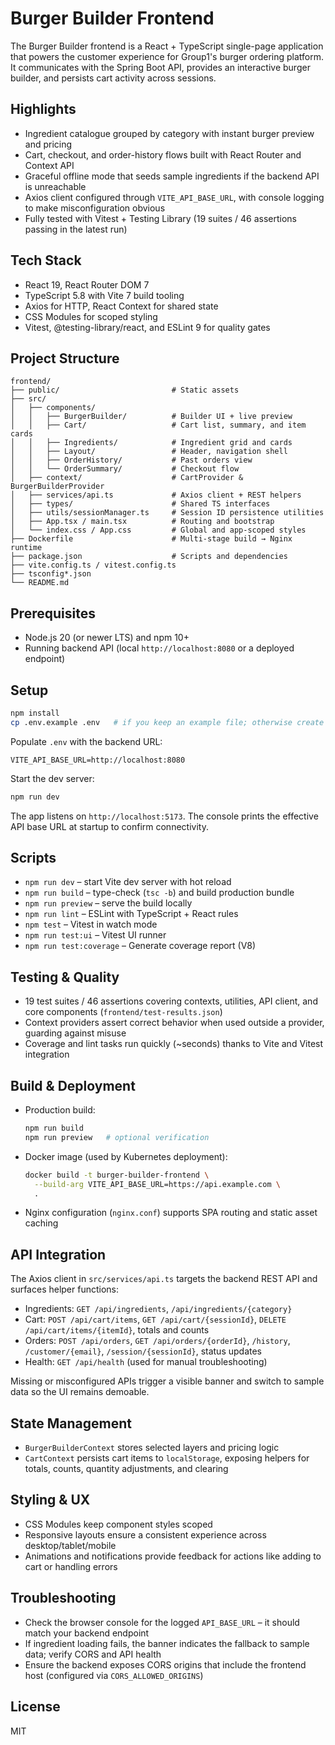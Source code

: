 # Burger Builder Frontend

The Burger Builder frontend is a React + TypeScript single-page application that powers the customer experience for Group1's burger ordering platform. It communicates with the Spring Boot API, provides an interactive burger builder, and persists cart activity across sessions.

## Highlights
- Ingredient catalogue grouped by category with instant burger preview and pricing
- Cart, checkout, and order-history flows built with React Router and Context API
- Graceful offline mode that seeds sample ingredients if the backend API is unreachable
- Axios client configured through `VITE_API_BASE_URL`, with console logging to make misconfiguration obvious
- Fully tested with Vitest + Testing Library (19 suites / 46 assertions passing in the latest run)

## Tech Stack
- React 19, React Router DOM 7
- TypeScript 5.8 with Vite 7 build tooling
- Axios for HTTP, React Context for shared state
- CSS Modules for scoped styling
- Vitest, @testing-library/react, and ESLint 9 for quality gates

## Project Structure
```
frontend/
├── public/                         # Static assets
├── src/
│   ├── components/
│   │   ├── BurgerBuilder/          # Builder UI + live preview
│   │   ├── Cart/                   # Cart list, summary, and item cards
│   │   ├── Ingredients/            # Ingredient grid and cards
│   │   ├── Layout/                 # Header, navigation shell
│   │   ├── OrderHistory/           # Past orders view
│   │   └── OrderSummary/           # Checkout flow
│   ├── context/                    # CartProvider & BurgerBuilderProvider
│   ├── services/api.ts             # Axios client + REST helpers
│   ├── types/                      # Shared TS interfaces
│   ├── utils/sessionManager.ts     # Session ID persistence utilities
│   ├── App.tsx / main.tsx          # Routing and bootstrap
│   └── index.css / App.css         # Global and app-scoped styles
├── Dockerfile                      # Multi-stage build → Nginx runtime
├── package.json                    # Scripts and dependencies
├── vite.config.ts / vitest.config.ts
├── tsconfig*.json
└── README.md
```

## Prerequisites
- Node.js 20 (or newer LTS) and npm 10+
- Running backend API (local `http://localhost:8080` or a deployed endpoint)

## Setup
```bash
npm install
cp .env.example .env   # if you keep an example file; otherwise create .env
```

Populate `.env` with the backend URL:
```
VITE_API_BASE_URL=http://localhost:8080
```

Start the dev server:
```bash
npm run dev
```
The app listens on `http://localhost:5173`. The console prints the effective API base URL at startup to confirm connectivity.

## Scripts
- `npm run dev` – start Vite dev server with hot reload
- `npm run build` – type-check (`tsc -b`) and build production bundle
- `npm run preview` – serve the build locally
- `npm run lint` – ESLint with TypeScript + React rules
- `npm test` – Vitest in watch mode
- `npm run test:ui` – Vitest UI runner
- `npm run test:coverage` – Generate coverage report (V8)

## Testing & Quality
- 19 test suites / 46 assertions covering contexts, utilities, API client, and core components (`frontend/test-results.json`)
- Context providers assert correct behavior when used outside a provider, guarding against misuse
- Coverage and lint tasks run quickly (~seconds) thanks to Vite and Vitest integration

## Build & Deployment
- Production build:
  ```bash
  npm run build
  npm run preview   # optional verification
  ```
- Docker image (used by Kubernetes deployment):
  ```bash
  docker build -t burger-builder-frontend \
    --build-arg VITE_API_BASE_URL=https://api.example.com \
    .
  ```
- Nginx configuration (`nginx.conf`) supports SPA routing and static asset caching

## API Integration
The Axios client in `src/services/api.ts` targets the backend REST API and surfaces helper functions:
- Ingredients: `GET /api/ingredients`, `/api/ingredients/{category}`
- Cart: `POST /api/cart/items`, `GET /api/cart/{sessionId}`, `DELETE /api/cart/items/{itemId}`, totals and counts
- Orders: `POST /api/orders`, `GET /api/orders/{orderId}`, `/history`, `/customer/{email}`, `/session/{sessionId}`, status updates
- Health: `GET /api/health` (used for manual troubleshooting)

Missing or misconfigured APIs trigger a visible banner and switch to sample data so the UI remains demoable.

## State Management
- `BurgerBuilderContext` stores selected layers and pricing logic
- `CartContext` persists cart items to `localStorage`, exposing helpers for totals, counts, quantity adjustments, and clearing

## Styling & UX
- CSS Modules keep component styles scoped
- Responsive layouts ensure a consistent experience across desktop/tablet/mobile
- Animations and notifications provide feedback for actions like adding to cart or handling errors

## Troubleshooting
- Check the browser console for the logged `API_BASE_URL` – it should match your backend endpoint
- If ingredient loading fails, the banner indicates the fallback to sample data; verify CORS and API health
- Ensure the backend exposes CORS origins that include the frontend host (configured via `CORS_ALLOWED_ORIGINS`)

## License

MIT
